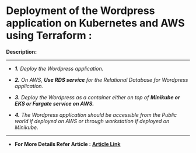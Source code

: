 # **Deployment of the Wordpress application on Kubernetes and AWS using Terraform :**

**Description:**
<hr>

- ***1.**  Deploy the Wordpress application.*

- ***2.**  On AWS, **Use RDS service** for the Relational Database for Wordpress application.*

- ***3.**  Deploy the Wordpress as a container either on top of **Minikube or EKS or Fargate service on AWS.***

- ***4.**  The Wordpress application should be accessible from the Public world if deployed on AWS or through workstation if deployed on Minikube.*

<hr>


- **For More Details Refer Article :** [**Article Link**](https://www.linkedin.com/pulse/integrating-wordpress-running-kubernetes-aws-rds-prajwal-patil/)


